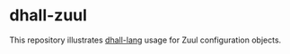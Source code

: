 # dhall-zuul

This repository illustrates [dhall-lang](https://dhall-lang.org/) usage for Zuul configuration objects.

